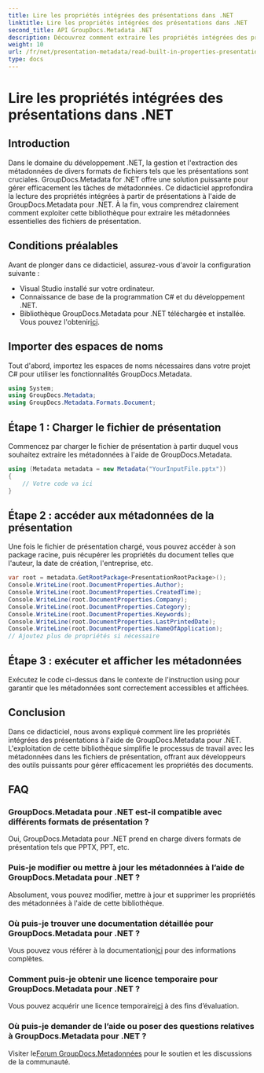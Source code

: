 ```yaml
---
title: Lire les propriétés intégrées des présentations dans .NET
linktitle: Lire les propriétés intégrées des présentations dans .NET
second_title: API GroupDocs.Metadata .NET
description: Découvrez comment extraire les propriétés intégrées des présentations à l'aide de GroupDocs.Metadata pour .NET dans ce didacticiel complet.
weight: 10
url: /fr/net/presentation-metadata/read-built-in-properties-presentations/
type: docs
---
```

# Lire les propriétés intégrées des présentations dans .NET

## Introduction
Dans le domaine du développement .NET, la gestion et l'extraction des métadonnées de divers formats de fichiers tels que les présentations sont cruciales. GroupDocs.Metadata for .NET offre une solution puissante pour gérer efficacement les tâches de métadonnées. Ce didacticiel approfondira la lecture des propriétés intégrées à partir de présentations à l'aide de GroupDocs.Metadata pour .NET. À la fin, vous comprendrez clairement comment exploiter cette bibliothèque pour extraire les métadonnées essentielles des fichiers de présentation.
## Conditions préalables
Avant de plonger dans ce didacticiel, assurez-vous d'avoir la configuration suivante :
- Visual Studio installé sur votre ordinateur.
- Connaissance de base de la programmation C# et du développement .NET.
-  Bibliothèque GroupDocs.Metadata pour .NET téléchargée et installée. Vous pouvez l'obtenir[ici](https://releases.groupdocs.com/metadata/net/).

## Importer des espaces de noms
Tout d'abord, importez les espaces de noms nécessaires dans votre projet C# pour utiliser les fonctionnalités GroupDocs.Metadata.
```csharp
using System;
using GroupDocs.Metadata;
using GroupDocs.Metadata.Formats.Document;
```
## Étape 1 : Charger le fichier de présentation
Commencez par charger le fichier de présentation à partir duquel vous souhaitez extraire les métadonnées à l'aide de GroupDocs.Metadata.
```csharp
using (Metadata metadata = new Metadata("YourInputFile.pptx"))
{
    // Votre code va ici
}
```
## Étape 2 : accéder aux métadonnées de la présentation
Une fois le fichier de présentation chargé, vous pouvez accéder à son package racine, puis récupérer les propriétés du document telles que l'auteur, la date de création, l'entreprise, etc.
```csharp
var root = metadata.GetRootPackage<PresentationRootPackage>();
Console.WriteLine(root.DocumentProperties.Author);
Console.WriteLine(root.DocumentProperties.CreatedTime);
Console.WriteLine(root.DocumentProperties.Company);
Console.WriteLine(root.DocumentProperties.Category);
Console.WriteLine(root.DocumentProperties.Keywords);
Console.WriteLine(root.DocumentProperties.LastPrintedDate);
Console.WriteLine(root.DocumentProperties.NameOfApplication);
// Ajoutez plus de propriétés si nécessaire
```
## Étape 3 : exécuter et afficher les métadonnées
Exécutez le code ci-dessus dans le contexte de l'instruction using pour garantir que les métadonnées sont correctement accessibles et affichées.

## Conclusion
Dans ce didacticiel, nous avons expliqué comment lire les propriétés intégrées des présentations à l'aide de GroupDocs.Metadata pour .NET. L'exploitation de cette bibliothèque simplifie le processus de travail avec les métadonnées dans les fichiers de présentation, offrant aux développeurs des outils puissants pour gérer efficacement les propriétés des documents.

## FAQ
### GroupDocs.Metadata pour .NET est-il compatible avec différents formats de présentation ?
Oui, GroupDocs.Metadata pour .NET prend en charge divers formats de présentation tels que PPTX, PPT, etc.
### Puis-je modifier ou mettre à jour les métadonnées à l’aide de GroupDocs.Metadata pour .NET ?
Absolument, vous pouvez modifier, mettre à jour et supprimer les propriétés des métadonnées à l'aide de cette bibliothèque.
### Où puis-je trouver une documentation détaillée pour GroupDocs.Metadata pour .NET ?
 Vous pouvez vous référer à la documentation[ici](https://tutorials.groupdocs.com/metadata/net/) pour des informations complètes.
### Comment puis-je obtenir une licence temporaire pour GroupDocs.Metadata pour .NET ?
 Vous pouvez acquérir une licence temporaire[ici](https://purchase.groupdocs.com/temporary-license/) à des fins d’évaluation.
### Où puis-je demander de l’aide ou poser des questions relatives à GroupDocs.Metadata pour .NET ?
 Visiter le[Forum GroupDocs.Metadonnées](https://forum.groupdocs.com/c/metadata/14) pour le soutien et les discussions de la communauté.